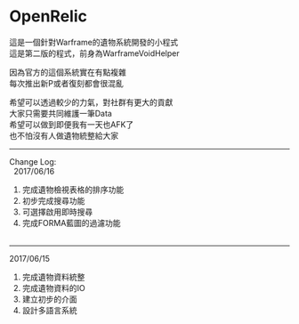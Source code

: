 # OpenRelic  
  
這是一個針對Warframe的遺物系統開發的小程式  
這是第二版的程式，前身為WarframeVoidHelper  
  
因為官方的這個系統實在有點複雜  
每次推出新P或者復刻都會很混亂  
  
希望可以透過較少的力氣，對社群有更大的貢獻  
大家只需要共同維護一筆Data  
希望可以做到即便我有一天也AFK了  
也不怕沒有人做遺物統整給大家  
***
Change Log:  
  
2017/06/16
1. 完成遺物檢視表格的排序功能
1. 初步完成搜尋功能
1. 可選擇啟用即時搜尋
1. 完成FORMA藍圖的過濾功能  
  
***
2017/06/15  
1. 完成遺物資料統整
1. 完成遺物資料的IO
1. 建立初步的介面
1. 設計多語言系統
